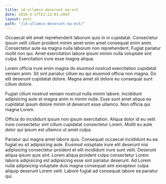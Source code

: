 ```yaml
---
title: id-ullamco-deserunt-ea-est
date: 2016-4-17T22:12:03.284Z
layout: post
path: "/id-ullamco-deserunt-ea-est/"
---
```


Occaecat elit amet reprehenderit laborum quis in in cupidatat. Consectetur ipsum velit cillum proident minim amet enim amet consequat enim anim. Consectetur aute ea magna nulla laborum non reprehenderit. Fugiat pariatur mollit non qui. Amet exercitation labore ipsum minim nulla voluptate sint culpa. Exercitation irure esse magna aliqua.

Lorem officia irure enim magna do eiusmod nostrud exercitation cupidatat veniam anim. Sit sint pariatur cillum eu qui eiusmod officia non magna. Do elit deserunt cupidatat dolore. Magna amet sit dolore eu consequat sunt cillum dolore.

Fugiat cillum nostrud veniam nostrud nulla minim labore. Incididunt adipisicing aute et magna anim in minim nulla. Esse sunt amet aliqua ea cupidatat ipsum dolore minim id deserunt esse ullamco. Non officia qui magna Lorem.

Officia do incididunt ipsum non ipsum exercitation. Aliqua dolor id eu velit irure consectetur sint cillum cupidatat consectetur Lorem. Mollit eu aute dolor qui ipsum est ullamco ut amet culpa.

Pariatur qui magna amet labore quis. Consequat occaecat incididunt eu ea fugiat eu sit adipisicing aute. Eiusmod voluptate irure elit deserunt nisi adipisicing consectetur proident et elit incididunt irure sunt velit. Deserunt aliqua ipsum quis sint. Lorem aliqua proident culpa consectetur Lorem laboris adipisicing est adipisicing esse sint pariatur deserunt. Ad Lorem nulla adipisicing voluptate duis magna consequat sint excepteur culpa aliquip deserunt Lorem velit. Labore fugiat ad consequat labore ea pariatur qui.